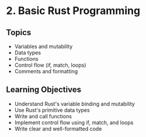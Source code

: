 # 2. Basic Rust Programming

## Topics
- Variables and mutability
- Data types
- Functions
- Control flow (if, match, loops)
- Comments and formatting

## Learning Objectives
- Understand Rust's variable binding and mutability
- Use Rust's primitive data types
- Write and call functions
- Implement control flow using if, match, and loops
- Write clear and well-formatted code